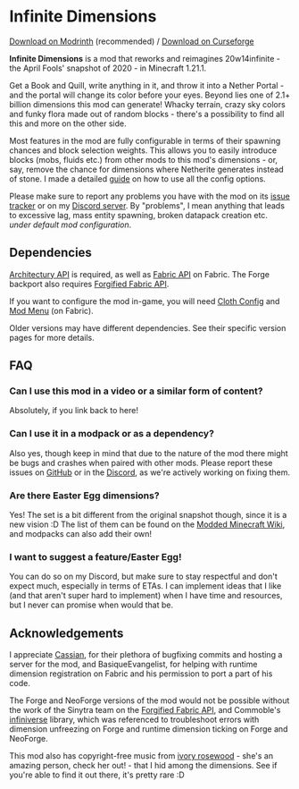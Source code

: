 # Infinite Dimensions

[Download on Modrinth](https://modrinth.com/mod/infinite-dimensions) (recommended) / [Download on Curseforge](https://www.curseforge.com/minecraft/mc-mods/infinite-dimensions)

**Infinite Dimensions** is a mod that reworks and reimagines 20w14infinite - the April Fools' snapshot of 2020 - in Minecraft 1.21.1.

Get a Book and Quill, write anything in it, and throw it into a Nether Portal - and the portal will change its color before your eyes. Beyond lies one of 2.1+ billion dimensions this mod can generate! Whacky terrain, crazy sky colors and funky flora made out of random blocks - there's a possibility to find all this and more on the other side.

Most features in the mod are fully configurable in terms of their spawning chances and block selection weights. This allows you to easily introduce blocks (mobs, fluids etc.) from other mods to this mod's dimensions - or, say, remove the chance for dimensions where Netherite generates instead of stone. I made a detailed [guide](https://moddedmc.org/en/mod/infinite-dimensions/docs/Configuring-the-mod) on how to use all the config options.

Please make sure to report any problems you have with the mod on its [issue tracker](https://github.com/LeraRiemann/ProjectInfinity/issues) or on my [Discord server](https://discord.gg/NrvaQWV7Qv). By "problems", I mean anything that leads to excessive lag, mass entity spawning, broken datapack creation etc. *under default mod configuration*.

## Dependencies

[Architectury API](https://modrinth.com/mod/architectury-api) is required, as well as [Fabric API](https://modrinth.com/mod/fabric-api) on Fabric. The Forge backport also requires [Forgified Fabric API](https://modrinth.com/mod/forgified-fabric-api).

If you want to configure the mod in-game, you will need [Cloth Config](https://modrinth.com/mod/cloth-config) and [Mod Menu](https://modrinth.com/mod/modmenu) (on Fabric).

Older versions may have different dependencies. See their specific version pages for more details.

## FAQ

### Can I use this mod in a video or a similar form of content?
Absolutely, if you link back to here!

### Can I use it in a modpack or as a dependency?
Also yes, though keep in mind that due to the nature of the mod there might be bugs and crashes when paired with other mods. Please report these issues on [GitHub](https://github.com/LeraRiemann/ProjectInfinity/issues) or in the [Discord](https://discord.gg/NrvaQWV7Qv), as we're actively working on fixing them.

### Are there Easter Egg dimensions?
Yes! The set is a bit different from the original snapshot though, since it is a new vision :D The list of them can be found on the [Modded Minecraft Wiki](https://moddedmc.org/en/project/infinite-dimensions/docs/easter-eggs), and modpacks can also add their own!

### I want to suggest a feature/Easter Egg!
You can do so on my Discord, but make sure to stay respectful and don't expect much, especially in terms of ETAs. I can implement ideas that I like (and that aren't super hard to implement) when I have time and resources, but I never can promise when would that be.

## Acknowledgements
I appreciate [Cassian](https://cassian.cc), for their plethora of bugfixing commits and hosting a server for the mod, and BasiqueEvangelist, for helping with runtime dimension registration on Fabric and his permission to port a part of his code.

The Forge and NeoForge versions of the mod would not be possible without the work of the Sinytra team on the [Forgified Fabric API](https://modrinth.com/mod/forgified-fabric-api), and Commoble's [infiniverse](https://github.com/Commoble/infiniverse/tree/main) library, which was referenced to troubleshoot errors with dimension unfreezing on Forge and runtime dimension ticking on Forge and NeoForge.

This mod also has copyright-free music from [ivory rosewood](https://www.youtube.com/@ivorysoundtracks980) - she's an amazing person, check her out! - that I hid among the dimensions. See if you're able to find it out there, it's pretty rare :D
